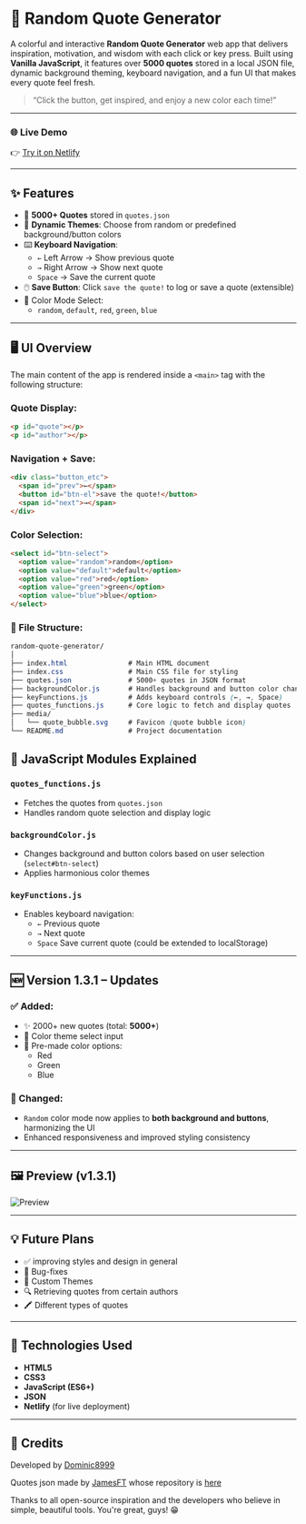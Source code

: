 # 📝 Random Quote Generator

A colorful and interactive **Random Quote Generator** web app that delivers inspiration, motivation, and wisdom with each click or key press. Built using **Vanilla JavaScript**, it features over **5000 quotes** stored in a local JSON file, dynamic background theming, keyboard navigation, and a fun UI that makes every quote feel fresh.

> “Click the button, get inspired, and enjoy a new color each time!”

---

### 🌐 Live Demo  
👉 [Try it on Netlify](https://quote-generator-1234.netlify.app/)

---

## ✨ Features

- 🧠 **5000+ Quotes** stored in `quotes.json`
- 🎨 **Dynamic Themes**: Choose from random or predefined background/button colors
- ⌨️ **Keyboard Navigation**:
  - `←` Left Arrow → Show previous quote  
  - `→` Right Arrow → Show next quote  
  - `Space` → Save the current quote
- 🖱️ **Save Button**: Click `save the quote!` to log or save a quote (extensible)
- 🌈 Color Mode Select:
  - `random`, `default`, `red`, `green`, `blue`

---

## 🖥️ UI Overview

The main content of the app is rendered inside a `<main>` tag with the following structure:

### Quote Display:
```html
<p id="quote"></p>
<p id="author"></p>
```

### Navigation + Save:

```html
<div class="button_etc">
  <span id="prev">←</span>
  <button id="btn-el">save the quote!</button>
  <span id="next">→</span>
</div>
```

### Color Selection:

```html
<select id="btn-select">
  <option value="random">random</option>
  <option value="default">default</option>
  <option value="red">red</option>
  <option value="green">green</option>
  <option value="blue">blue</option>
</select>
```
### 📁 File Structure:

```css
random-quote-generator/
│
├── index.html               # Main HTML document
├── index.css                # Main CSS file for styling
├── quotes.json              # 5000+ quotes in JSON format
├── backgroundColor.js       # Handles background and button color changes
├── keyFunctions.js          # Adds keyboard controls (←, →, Space)
├── quotes_functions.js      # Core logic to fetch and display quotes
├── media/
│   └── quote_bubble.svg     # Favicon (quote bubble icon)
└── README.md                # Project documentation
```

## 🔧 JavaScript Modules Explained

### `quotes_functions.js`
- Fetches the quotes from `quotes.json`
- Handles random quote selection and display logic

### `backgroundColor.js`
- Changes background and button colors based on user selection (`select#btn-select`)
- Applies harmonious color themes

### `keyFunctions.js`
- Enables keyboard navigation:
  - `←` Previous quote  
  - `→` Next quote  
  - `Space` Save current quote (could be extended to localStorage)

---

## 🆕 Version 1.3.1 – Updates

### ✅ Added:
- ✨ 2000+ new quotes (total: **5000+**)
- 🧩 Color theme select input
- 🎨 Pre-made color options:
  - Red
  - Green
  - Blue

### 🔄 Changed:
- `Random` color mode now applies to **both background and buttons**, harmonizing the UI
- Enhanced responsiveness and improved styling consistency

---

## 🖼️ Preview (v1.3.1)

![Preview](https://github.com/user-attachments/assets/5653ac62-00b8-418c-9d7c-ddf1fa0bc990)

---

## 💡 Future Plans

- ✅ improving styles and design in general
- 🔧 Bug-fixes
- 🎨 Custom Themes
- 🔍 Retrieving quotes from certain authors
- 🖍 Different types of quotes

---

## 🧪 Technologies Used

- **HTML5**
- **CSS3**
- **JavaScript (ES6+)**
- **JSON**
- **Netlify** (for live deployment)

---

## 🙌 Credits

Developed by [Dominic8999](https://github.com/Dominic8999)

Quotes json made by [JamesFT](https://github.com/JamesFT) whose repository is [here](https://github.com/JamesFT/Database-Quotes-JSON.git)

Thanks to all open-source inspiration and the developers who believe in simple, beautiful tools. You're great, guys! 😁
